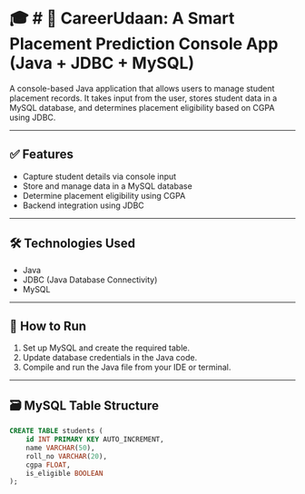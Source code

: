 # 🎓 # 🚀 CareerUdaan: A Smart Placement Prediction Console App (Java + JDBC + MySQL)


A console-based Java application that allows users to manage student placement records. It takes input from the user, stores student data in a MySQL database, and determines placement eligibility based on CGPA using JDBC.

---

## ✅ Features
- Capture student details via console input
- Store and manage data in a MySQL database
- Determine placement eligibility using CGPA
- Backend integration using JDBC

---

## 🛠 Technologies Used
- Java
- JDBC (Java Database Connectivity)
- MySQL

---

## 🚀 How to Run
1. Set up MySQL and create the required table.
2. Update database credentials in the Java code.
3. Compile and run the Java file from your IDE or terminal.

---

## 🗃️ MySQL Table Structure

```sql
CREATE TABLE students (
    id INT PRIMARY KEY AUTO_INCREMENT,
    name VARCHAR(50),
    roll_no VARCHAR(20),
    cgpa FLOAT,
    is_eligible BOOLEAN
);
